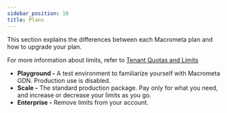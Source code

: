 ```yaml
---
sidebar_position: 10
title: Plans
---
```


This section explains the differences between each Macrometa plan and how to upgrade your plan.

For more information about limits, refer to [Tenant Quotas and Limits](../../references/quotas.md)

- **Playground -** A test environment to familiarize yourself with Macrometa GDN. Production use is disabled.
- **Scale -** The standard production package. Pay only for what you need, and increase or decrease your limits as you go.
- **Enterprise -** Remove limits from your account.

